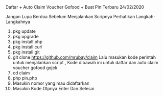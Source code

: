 Daftar + Auto Claim Voucher Gofood + Buat Pin Terbaru 24/02/2020

Jangan Lupa Berdoa Sebelum Menjalankan Scripnya
Perhatikan Langkah-Langkahnya

1. pkg update
2. pkg upgrade
3. pkg install php
4. pkg install curl
5. pkg install git
7. git clone https://github.com/mrubay/claim
Lalu masukan kode perintah untuk menjalankan script , Kode dibawah ini untuk daftar dan auto claim voucher gofood gojek
8. cd claim
9. php pin.php
10. Masukin nomor yang mau didaftarkan
11. Masukin Kode Otpnya
Enter Dan Selesai
